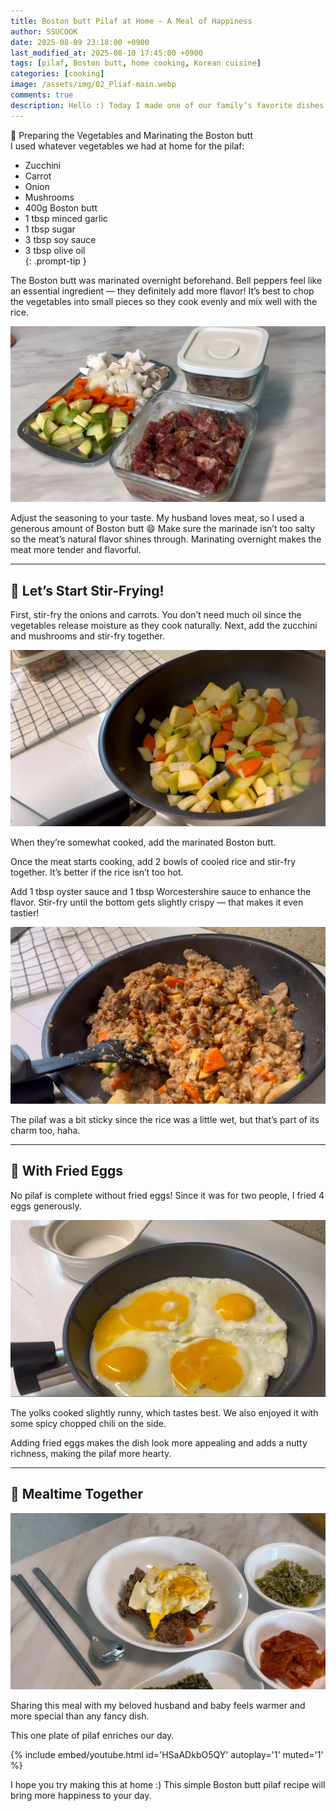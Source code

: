 ```yaml
---
title: Boston butt Pilaf at Home – A Meal of Happiness
author: SSUCOOK
date: 2025-08-09 23:18:00 +0900
last_modified_at: 2025-08-10 17:45:00 +0900
tags: [pilaf, Boston butt, home cooking, Korean cuisine]
categories: [cooking]
image: /assets/img/02_Pliaf-main.webp
comments: true
description: Hello :) Today I made one of our family’s favorite dishes — Boston butt pilaf. My husband especially loves it, and it’s a simple recipe packed with flavor that makes a satisfying meal.
---
```


🧅 Preparing the Vegetables and Marinating the Boston butt  
I used whatever vegetables we had at home for the pilaf:  

>
- Zucchini  
- Carrot  
- Onion  
- Mushrooms  
- 400g Boston butt  
- 1 tbsp minced garlic  
- 1 tbsp sugar  
- 3 tbsp soy sauce  
- 3 tbsp olive oil  
{: .prompt-tip }

The Boston butt was marinated overnight beforehand.
Bell peppers feel like an essential ingredient — they definitely add more flavor!
It’s best to chop the vegetables into small pieces so they cook evenly and mix well with the rice.

![재료준비](/assets/img/02_Pliaf-preparation.webp)

Adjust the seasoning to your taste.
My husband loves meat, so I used a generous amount of Boston butt 😄
Make sure the marinade isn’t too salty so the meat’s natural flavor shines through.
Marinating overnight makes the meat more tender and flavorful.

---

## 🍳 Let’s Start Stir-Frying!

First, stir-fry the onions and carrots.
You don’t need much oil since the vegetables release moisture as they cook naturally.
Next, add the zucchini and mushrooms and stir-fry together.

![재료준비](/assets/img/02_Pliaf-Vegis.webp)

When they’re somewhat cooked, add the marinated Boston butt.

Once the meat starts cooking, add 2 bowls of cooled rice and stir-fry together.
It’s better if the rice isn’t too hot.

Add 1 tbsp oyster sauce and 1 tbsp Worcestershire sauce to enhance the flavor.
Stir-fry until the bottom gets slightly crispy — that makes it even tastier!

![재료준비](/assets/img/02_Pliaf-main.webp)

The pilaf was a bit sticky since the rice was a little wet, but that’s part of its charm too, haha.

---

## 🍳 With Fried Eggs

No pilaf is complete without fried eggs!
Since it was for two people, I fried 4 eggs generously.

![재료준비](/assets/img/02_Pliaf-Egg.webp)

The yolks cooked slightly runny, which tastes best.
We also enjoyed it with some spicy chopped chili on the side.

Adding fried eggs makes the dish look more appealing and adds a nutty richness, making the pilaf more hearty.

---

## 💛 Mealtime Together

![재료준비](/assets/img/02_Pliaf-Final.webp)

Sharing this meal with my beloved husband and baby
feels warmer and more special than any fancy dish.

This one plate of pilaf enriches our day.

{% include embed/youtube.html id='HSaADkbO5QY' autoplay='1' muted='1' %}

I hope you try making this at home :)
This simple Boston butt pilaf recipe will bring more happiness to your day.